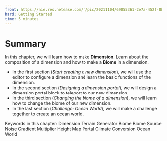 ```yaml
--- 
front: https://nie.res.netease.com/r/pic/20211104/69055361-2e7a-452f-8b1a-f23e1262a03a.jpg 
hard: Getting Started 
time: 5 minutes 
--- 
```


# Summary 

In this chapter, we will learn how to make **Dimension**. Learn about the composition of a dimension and how to make a **Biome** in a dimension. 

- In the first section (*Start creating a new dimension*), we will use the editor to configure a dimension and learn the basic functions of the dimension. 
- In the second section (*Designing a dimension portal*), we will design a dimension portal block to teleport to our new dimension. 
- In the third section (*Changing the biome of a dimension*), we will learn how to change the biome of our new dimension. 
- In the last section (*Challenge: Ocean World*), we will make a challenge together to create an ocean world. 

Keywords in this chapter: Dimension Terrain Generator Biome Biome Source Noise Gradient Multiplier Height Map Portal Climate Conversion Ocean World